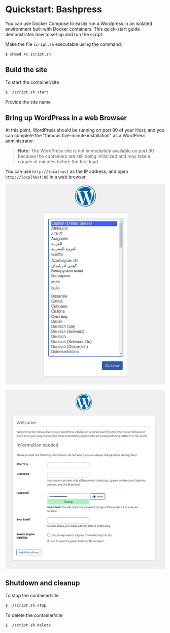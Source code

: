 # Quickstart: Bashpress
You can use Docker Compose to easily run a Wordpress in an isolated environment built with Docker containers. This quick-start guide demonstrates how to set up and run the script.

Make the file `script.sh` executable using the command:
```
$ chmod +x script.sh
```
## Build the site


To start the container/site
```bash
$ ./script.sh start
```
Provide the site name 


## Bring up WordPress in a web Browser

At this point, WordPress should be running on port 80 of your Host, and you can complete the "famous five-minute installation" as a WordPress administrator.

> **Note:** The WordPress site is not immediately available on port 80 because the containers are still being initialized and may take a couple of minutes before the first load.

 You can use `http://localhost` as the IP address, and open `http://localhost:80` in a web browser.

![Choose language for WordPress install](images/wordpress_lang.png)

![WordPress Welcome](images/wordpress_welcome.png)

## Shutdown and cleanup

To stop the container/site
```bash
$ ./script.sh stop
```

To delete the container/site
```bash
$ ./script.sh delete
```